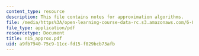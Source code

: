 ```yaml
---
content_type: resource
description: This file contains notes for approximation algorithms.
file: /media/https%3A/open-learning-course-data-rc.s3.amazonaws.com/6-854j-advanced-algorithms-fall-2005/a9fb794075c911ccfd15f029bcb73afb_n15_approx.pdf
file_type: application/pdf
resourcetype: Document
title: n15_approx.pdf
uid: a9fb7940-75c9-11cc-fd15-f029bcb73afb
---
```

